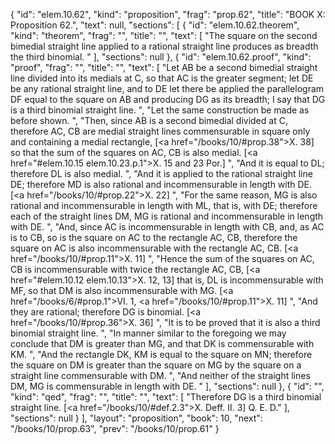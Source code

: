 {
  "id": "elem.10.62",
  "kind": "proposition",
  "frag": "prop.62",
  "title": "BOOK X: Proposition 62.",
  "text": null,
  "sections": [
    {
      "id": "elem.10.62.theorem",
      "kind": "theorem",
      "frag": "",
      "title": "",
      "text": [
        "The square on the second bimedial straight line applied to a rational straight line produces as breadth the third binomial. "
      ],
      "sections": null
    },
    {
      "id": "elem.10.62.proof",
      "kind": "proof",
      "frag": "",
      "title": "",
      "text": [
        "Let AB be a second bimedial straight line divided into its medials at C, so that AC is the greater segment; let DE be any rational straight line, and to DE let there be applied the parallelogram DF equal to the square on AB and producing DG as its breadth;  I say that DG is a third binomial straight line. ",
        "Let the same construction be made as before shown. ",
        "Then, since AB is a second bimedial divided at C, therefore AC, CB are medial straight lines commensurable in square only and containing a medial rectangle, [<a href=\"/books/10/#prop.38\">X. 38</a>] so that the sum of the squares on AC, CB is also medial. [<a href=\"#elem.10.15 elem.10.23.p.1\">X. 15 and 23 Por.</a>] ",
        "And it is equal to DL; therefore DL is also medial. ",
        "And it is applied to the rational straight line DE; therefore MD is also rational and incommensurable in length with DE. [<a href=\"/books/10/#prop.22\">X. 22</a>] ",
        "For the same reason, MG is also rational and incommensurable in length with ML, that is, with DE; therefore each of the straight lines DM, MG is rational and incommensurable in length with DE. ",
        "And, since AC is incommensurable in length with CB, and, as AC is to CB, so is the square on AC to the rectangle AC, CB, therefore the square on AC is also incommensurable with the rectangle AC, CB. [<a href=\"/books/10/#prop.11\">X. 11</a>] ",
        "Hence the sum of the squares on AC, CB is incommensurable with twice the rectangle AC, CB, [<a href=\"#elem.10.12 elem.10.13\">X. 12, 13</a>] that is, DL is incommensurable with MF, so that DM is also incommensurable with MG. [<a href=\"/books/6/#prop.1\">VI. 1</a>, <a href=\"/books/10/#prop.11\">X. 11</a>] ",
        "And they are rational; therefore DG is binomial. [<a href=\"/books/10/#prop.36\">X. 36</a>] ",
        "It is to be proved that it is also a third binomial straight line. ",
        "In manner similar to the foregoing we may conclude that DM is greater than MG, and that DK is commensurable with KM. ",
        "And the rectangle DK, KM is equal to the square on MN; therefore the square on DM is greater than the square on MG by the square on a straight line commensurable with DM. ",
        "And neither of the straight lines DM, MG is commensurable in length with DE. "
      ],
      "sections": null
    },
    {
      "id": "",
      "kind": "qed",
      "frag": "",
      "title": "",
      "text": [
        "Therefore DG is a third binomial straight line. [<a href=\"/books/10/#def.2.3\">X. Deff. II. 3</a>] Q. E. D."
      ],
      "sections": null
    }
  ],
  "layout": "proposition",
  "book": 10,
  "next": "/books/10/prop.63",
  "prev": "/books/10/prop.61"
}
